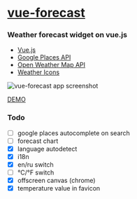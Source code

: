 # [vue-forecast](https://nextgtrgod.github.io/vue-forecast/)
### Weather forecast widget on vue.js

* [Vue.js](https://vuejs.org/)
* [Google Places API](https://developers.google.com/places/)
* [Open Weather Map API](https://openweathermap.org/api)
* [Weather Icons](https://github.com/erikflowers/weather-icons)

![vue-forecast app screenshot](https://i.imgur.com/U51swln.jpg)

[DEMO](https://nextgtrgod.github.io/vue-forecast/)


### Todo
- [ ] google places autocomplete on search
- [ ] forecast chart
- [x] language autodetect
- [x] i18n
- [x] en/ru switch
- [ ] °C/°F	switch
- [x] offscreen canvas (chrome)
- [x] temperature value in favicon
